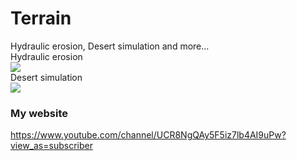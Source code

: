 # Terrain
Hydraulic erosion, Desert simulation and more...<br>
Hydraulic erosion<br>
[![](http://img.youtube.com/vi/-jomaU-X-EI/0.jpg)](http://www.youtube.com/watch?v=-jomaU-X-EI "")<br>
Desert simulation<br>
[![](http://img.youtube.com/vi/dBND0eLDzV8/0.jpg)](http://www.youtube.com/watch?v=dBND0eLDzV8 "")<br>
### My website
https://www.youtube.com/channel/UCR8NgQAy5F5iz7lb4AI9uPw?view_as=subscriber
